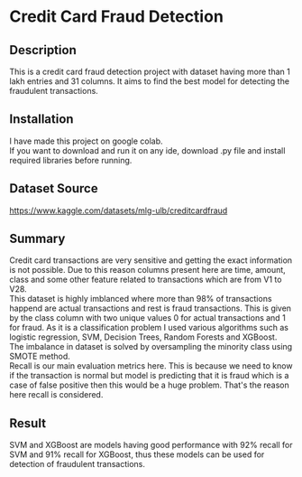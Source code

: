 # Credit Card Fraud Detection

## Description
This is a credit card fraud detection project with dataset having more than 1 lakh entries and 31 columns. It aims to find the best model for detecting the fraudulent transactions. 

## Installation
I have made this project on google colab.
<br>If you want to download and run it on any ide, download .py file and install required libraries before running.

## Dataset Source
https://www.kaggle.com/datasets/mlg-ulb/creditcardfraud
<br>
## Summary
Credit card transactions are very sensitive and getting the exact information is not possible. Due to this reason columns present here are time, amount, class and some other feature related to transactions which are from V1 to V28.
<br>This dataset is highly imblanced where more than 98% of transactions happend are actual transactions and rest is fraud transactions. This is given by the class column with two unique values 0 for actual transactions and 1 for fraud.
As it is a classification problem I used various algorithms such as logistic regression, SVM, Decision Trees, Random Forests and XGBoost. The imbalance in dataset is solved by oversampling the minority class using SMOTE method.
<br>Recall is our main evaluation metrics here. This is because we need to know if the transaction is normal but model is predicting that it is fraud which is a case of false positive then this would be a huge problem. That's the reason here recall is considered.
## Result
SVM and XGBoost are models having good performance with 92% recall for SVM and 91% recall for XGBoost, thus these models can be used for detection of fraudulent transactions.
